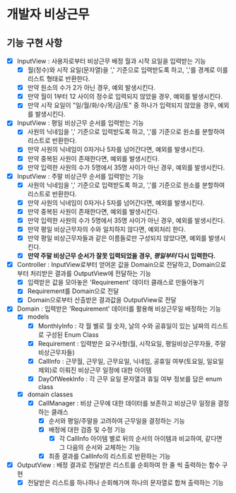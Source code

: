 # 개발자 비상근무

## 기능 구현 사항

- [x] InputView : 사용자로부터 비상근무 배정 월과 시작 요일을 입력받는 기능
  - [x] 월(정수)와 시작 요일(문자열)을 ',' 기준으로 입력받도록 하고, ','를 경계로 이를 리스트 형태로 반환한다.
  - [x] 만약 원소의 수가 2가 아닌 경우, 예외 발생시킨다.
  - [x] 만약 월이 1부터 12 사이의 정수로 입력되지 않았을 경우, 예외를 발생시킨다.
  - [x] 만약 시작 요일이 "일/월/화/수/목/금/토" 중 하나가 입력되지 않았을 경우, 예외를 발생시킨다.

- [x] InputView : 평일 비상근무 순서를 입력받는 기능
  - [x] 사원의 닉네임을 ',' 기준으로 입력받도록 하고, ','를 기준으로 원소를 분할하여 리스트로 반환한다.
  - [x] 만약 사원의 닉네임이 0자거나 5자를 넘어간다면, 예외를 발생시킨다.
  - [x] 만약 중복된 사원이 존재한다면, 예외를 발생시킨다.
  - [x] 만약 입력한 사원의 수가 5명에서 35명 사이가 아닌 경우, 예외를 발생시킨다.

- [x] InputView : 주말 비상근무 순서를 입력받는 기능
  - [x] 사원의 닉네임을 ',' 기준으로 입력받도록 하고, ','를 기준으로 원소를 분할하여 리스트로 반환한다.
  - [x] 만약 사원의 닉네임이 0자거나 5자를 넘어간다면, 예외를 발생시킨다.
  - [x] 만약 중복된 사원이 존재한다면, 예외를 발생시킨다.
  - [x] 만약 입력한 사원의 수가 5명에서 35명 사이가 아닌 경우, 예외를 발생시킨다.
  - [x] 만약 평일 비상근무자의 수와 일치하지 않다면, 예외처리 한다.
  - [x] 만약 평일 비상근무자들과 같은 이름들로만 구성되지 않았다면, 예외를 발생시킨다.
  - [x] **만약 주말 비상근무 순서가 잘못 입력되었을 경우, ***평일부터*** 다시 입력한다.**

- [x] Controller : InputView로부터 얻어온 값을 Domain으로 전달하고, Domain으로부터 처리받은 결과를 OutputView에 전달하는 기능
  - [x] 입력받은 값을 모아놓은 'Requirement' 데이터 클래스로 만들어놓기
  - [x] Requirement를 Domain으로 전달
  - [x] Domain으로부터 산출받은 결과값을 OutputView로 전달

- [x] Domain : 입력받은 'Requirement' 데이터를 활용해 비상근무일 배정하는 기능
  - [x] models
    - [x] MonthlyInfo : 각 월 별로 월 숫자, 날의 수와 공휴일이 있는 날짜의 리스트로 구성된 Enum Class
    - [x] Requirement : 입력받은 요구사항(월, 시작요일, 평일비상근무자들, 주말비상근무자들)
    - [x] CallInfo : 근무월, 근무일, 근무요일, 닉네임, 공휴일 여부(토요일, 일요일 제외)로 이뤄진 비상근무 일정에 대한 아이템
    - [x] DayOfWeekInfo : 각 근무 요일 문자열과 휴일 여부 정보를 담은 enum class
  - [x] domain classes
    - [x] CallManager : 비상 근무에 대한 데이터를 보존하고 비상근무 일정을 결정하는 클래스
      - [x] 순서와 평일/주말을 고려하여 근무일을 결정하는 기능
      - [x] 배정에 대한 검증 및 수정 기능
        - [x] 각 CallInfo 아이템 별로 뒤의 순서의 아이템과 비교하여, 같다면 그 다음의 순서와 교체하는 기능
      - [x] 최종 결과를 CallInfo의 리스트로 반환하는 기능

- [x] OutputView : 배정 결과로 전달받은 리스트를 순회하여 한 줄 씩 출력하는 함수 구현
  - [x] 전달받은 리스트를 하나하나 순회해가며 하나의 문자열로 합쳐 출력하는 기능